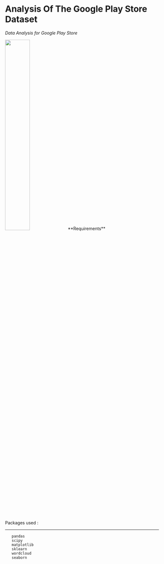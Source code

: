
# Analysis Of The Google Play Store Dataset
_Data Analysis for Google Play Store_


<img src="https://user-images.githubusercontent.com/63910744/128625945-5fd3699e-8731-4e45-b9dd-823790c07477.jpg" width=40% height=40%>
**Requirements**

Packages used : 
***
```numpy
   pandas
   scipy
   matplotlib
   sklearn
   wordcloud
   seaborn
